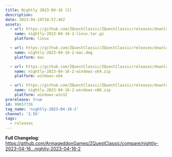 ```yaml
---
title: Nightly 2023-04-16 (2)
description: 
date: 2023-04-16T10:57:46Z
assets: 
  - url: https://github.com/ZQuestClassic/ZQuestClassic/releases/download/nightly-2023-04-16-2/nightly-2023-04-16-2-linux.tar.gz
    name: nightly-2023-04-16-2-linux.tar.gz
    platform: linux

  - url: https://github.com/ZQuestClassic/ZQuestClassic/releases/download/nightly-2023-04-16-2/nightly-2023-04-16-2-mac.dmg
    name: nightly-2023-04-16-2-mac.dmg
    platform: mac

  - url: https://github.com/ZQuestClassic/ZQuestClassic/releases/download/nightly-2023-04-16-2/nightly-2023-04-16-2-windows-x64.zip
    name: nightly-2023-04-16-2-windows-x64.zip
    platform: windows-x64

  - url: https://github.com/ZQuestClassic/ZQuestClassic/releases/download/nightly-2023-04-16-2/nightly-2023-04-16-2-windows-x86.zip
    name: nightly-2023-04-16-2-windows-x86.zip
    platform: windows-win32
prerelease: true
id: 99657736
tag_name: 'nightly-2023-04-16-2'
channel: '2.55'
tags:
  - releases
---
```


**Full Changelog**: https://github.com/ArmageddonGames/ZQuestClassic/compare/nightly-2023-04-16...nightly-2023-04-16-2
